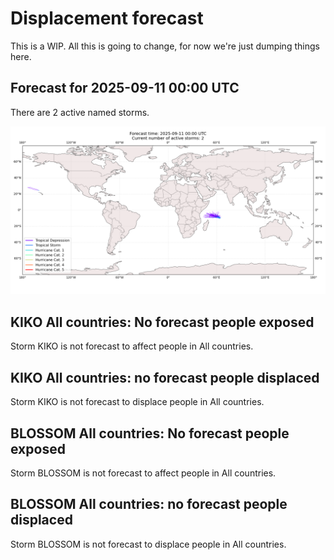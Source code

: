 # Displacement forecast

This is a WIP. All this is going to change, for now we're just dumping things here.

## Forecast for 2025-09-11 00:00 UTC

There are 2 active named storms.

![Active storm ensemble tracks](ECMWF_TC_tracks_20250911000000.png)


## KIKO All countries: No forecast people exposed

Storm KIKO is not forecast to affect people in All countries.


## KIKO All countries: no forecast people displaced

Storm KIKO is not forecast to displace people in All countries.


## BLOSSOM All countries: No forecast people exposed

Storm BLOSSOM is not forecast to affect people in All countries.


## BLOSSOM All countries: no forecast people displaced

Storm BLOSSOM is not forecast to displace people in All countries.


